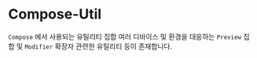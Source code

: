 # Compose-Util
`Compose` 에서 사용되는 유틸리티 집합
여러 디바이스 및 환경을 대응하는 `Preview` 집합 및 `Modifier` 확장자 관련한 유틸리티 등이 존재합니다.
